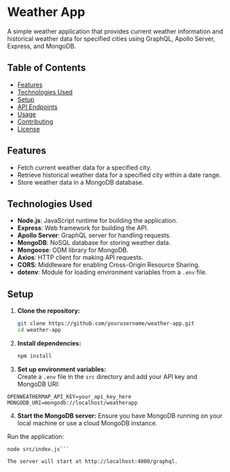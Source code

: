 # Weather App

A simple weather application that provides current weather information and historical weather data for specified cities using GraphQL, Apollo Server, Express, and MongoDB.

## Table of Contents

- [Features](#features)
- [Technologies Used](#technologies-used)
- [Setup](#setup)
- [API Endpoints](#api-endpoints)
- [Usage](#usage)
- [Contributing](#contributing)
- [License](#license)

## Features

- Fetch current weather data for a specified city.
- Retrieve historical weather data for a specified city within a date range.
- Store weather data in a MongoDB database.

## Technologies Used

- **Node.js**: JavaScript runtime for building the application.
- **Express**: Web framework for building the API.
- **Apollo Server**: GraphQL server for handling requests.
- **MongoDB**: NoSQL database for storing weather data.
- **Mongoose**: ODM library for MongoDB.
- **Axios**: HTTP client for making API requests.
- **CORS**: Middleware for enabling Cross-Origin Resource Sharing.
- **dotenv**: Module for loading environment variables from a `.env` file.

## Setup

1. **Clone the repository:**
   ```bash
   git clone https://github.com/yourusername/weather-app.git
   cd weather-app
   ```


2. **Install dependencies:**
   ```bash
   npm install
   ```

3. **Set up environment variables:**  
Create a `.env` file in the `src` directory and add your API key and MongoDB URI:
```env
OPENWEATHERMAP_API_KEY=your_api_key_here
MONGODB_URI=mongodb://localhost/weatherapp
```

4. **Start the MongoDB server:**
Ensure you have MongoDB running on your local machine or use a cloud MongoDB instance.

Run the application:

```
node src/index.js```

The server will start at http://localhost:4000/graphql.
